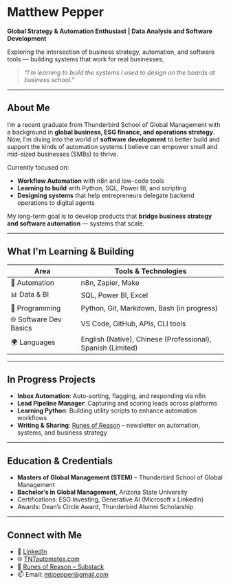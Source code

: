 # Matthew Pepper

**Global Strategy & Automation Enthusiast | Data Analysis and Software Development**

Exploring the intersection of business strategy, automation, and software tools — building systems that work for real businesses.

> _“I’m learning to build the systems I used to design on the boards at business school.”_

---

## About Me

I’m a recent graduate from Thunderbird School of Global Management with a background in **global business, ESG finance, and operations strategy**. Now, I’m diving into the world of **software development** to better build and support the kinds of automation systems I believe can empower small and mid-sized businesses (SMBs) to thrive.

Currently focused on:

- **Workflow Automation** with n8n and low-code tools  
- **Learning to build** with Python, SQL, Power BI, and scripting  
- **Designing systems** that help entrepreneurs delegate backend operations to digital agents

My long-term goal is to develop products that **bridge business strategy and software automation** — systems that scale.

---

## What I'm Learning & Building

| Area                     | Tools & Technologies                         |
|--------------------------|----------------------------------------------|
| 🔄 Automation            | n8n, Zapier, Make                            |
| 📊 Data & BI             | SQL, Power BI, Excel                         |
| 🐍 Programming           | Python, Git, Markdown, Bash (in progress)    |
| 🌐 Software Dev Basics   | VS Code, GitHub, APIs, CLI tools             |
| 🌍 Languages             | English (Native), Chinese (Professional), Spanish (Limited) |

---

## In Progress Projects

- **Inbox Automation**: Auto-sorting, flagging, and responding via n8n
- **Lead Pipeline Manager**: Capturing and scoring leads across platforms
- **Learning Python**: Building utility scripts to enhance automation workflows
- **Writing & Sharing**: [Runes of Reason](https://substack.com/@runesofreason) – newsletter on automation, systems, and business strategy

---

## Education & Credentials

- **Masters of Global Management (STEM)** – Thunderbird School of Global Management  
- **Bachelor’s in Global Management**, Arizona State University  
- Certifications: ESG Investing, Generative AI (Microsoft x LinkedIn)  
- Awards: Dean’s Circle Award, Thunderbird Alumni Scholarship

---

## Connect with Me

- 🔗 [LinkedIn](https://www.linkedin.com/in/matthew-pepper-tbird)
- 🌐 [TNTautomates.com](https://www.TNTautomates.com)
- 📝 [Runes of Reason – Substack](https://substack.com/@runesofreason)
- 📫 Email: mtjpepper@gmail.com




